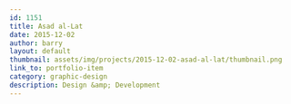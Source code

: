 ```yaml
---
id: 1151
title: Asad al-Lat
date: 2015-12-02
author: barry
layout: default
thumbnail: assets/img/projects/2015-12-02-asad-al-lat/thumbnail.png
link_to: portfolio-item
category: graphic-design
description: Design &amp; Development
---
```

